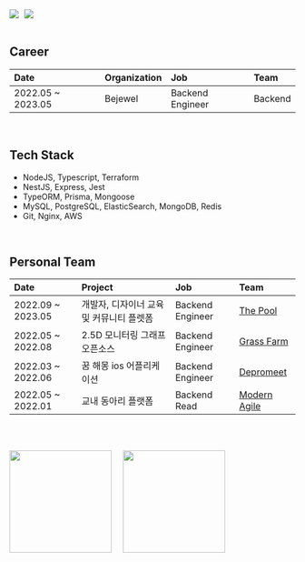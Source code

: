 <div style="display: flex">
  <a href="https://github.com/rrgks6221">
    <img src="https://hits.seeyoufarm.com/api/count/incr/badge.svg?url=https%3A%2F%2Fgithub.com%2Frrgks6221&count_bg=%23000000&title_bg=%23000000&icon=github.svg&icon_color=%23E7E7E7&title=Hit&edge_flat=false)"/>
  </a>

  <a href="https://github.com/rrgks6221" style="margin-left: 10px">
    <img src="https://img.shields.io/github/followers/rrgks6221?style=social&)"/>
  </a>
</div>

<br>

## Career

| Date              | Organization | Job              | Team    |
| :---------------- | :----------- | :--------------- | :------ |
| 2022.05 ~ 2023.05 | Bejewel      | Backend Engineer | Backend |

<br>

## Tech Stack

- NodeJS, Typescript, Terraform
- NestJS, Express, Jest
- TypeORM, Prisma, Mongoose
- MySQL, PostgreSQL, ElasticSearch, MongoDB, Redis
- Git, Nginx, AWS

<br>

## Personal Team

| Date              | Project                                  | Job              | Team                                                                          |
| :---------------- | :--------------------------------------- | :--------------- | :---------------------------------------------------------------------------- |
| 2022.09 ~ 2023.05 | 개발자, 디자이너 교육 및 커뮤니티 플렛폼 | Backend Engineer | [The Pool](https://github.com/the-pool/the-pool-api)                          |
| 2022.05 ~ 2022.08 | 2.5D 모니터링 그래프 오픈소스            | Backend Engineer | [Grass Farm](https://github.com/team-grass-farm/uncloudy-prometheus-exporter) |
| 2022.03 ~ 2022.06 | 꿈 해몽 ios 어플리케이션                 | Backend Engineer | [Depromeet](https://github.com/depromeet/Mongsil-Server)                      |
| 2022.05 ~ 2022.01 | 교내 동아리 플랫폼                       | Backend Read     | [Modern Agile](https://github.com/modern-agile-team/dongurami-server)         |

<br>

##

<div style="display: flex">

  <img style="object-fit:cover; margin-right:20px"  height="180px" src="https://github-readme-stats.vercel.app/api/top-langs/?username=rrgks6221&layout=compact&theme=github_dark&hide=CSS,HTML,EJS" />
  <img style="object-fit:cover"  height="180px" src="https://github-readme-stats.vercel.app/api?username=rrgks6221&show_icons=true&theme=github_dark" />

</div>
